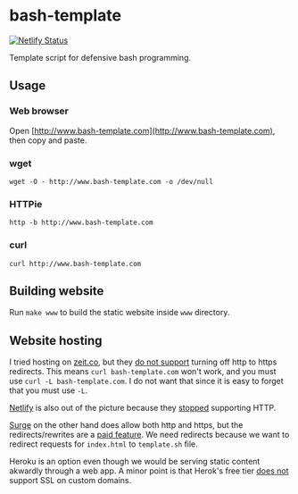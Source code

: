 # bash-template

[![Netlify Status](https://api.netlify.com/api/v1/badges/27f68a8d-1ace-4287-8df5-61a587c47fba/deploy-status)](https://app.netlify.com/sites/bash-template/deploys)

Template script for defensive bash programming.

## Usage

### Web browser
Open [http://www.bash-template.com](http://www.bash-template.com), then copy and paste.

### wget
`wget -O - http://www.bash-template.com -o /dev/null`

### HTTPie
`http -b http://www.bash-template.com`

### curl
`curl http://www.bash-template.com`

## Building website
Run `make www` to build the static website inside `www` directory.

## Website hosting
I tried hosting on [zeit.co](https://zeit.co), but they [do not support](https://github.com/zeit/now/issues/1745) turning off http to https redirects. This means `curl bash-template.com` won't work, and you must use `curl -L bash-template.com`. I do not want that since it is easy to forget that you must use `-L`.

[Netlify](https://www.netlify.com) is also out of the picture because they [stopped](https://github.com/netlify/cli/issues/158#issuecomment-431160309) supporting HTTP.

[Surge](https://surge.sh) on the other hand does allow both http and https, but the redirects/rewrites are a [paid feature](https://surge.sh/help/adding-redirects). We need redirects because we want to redirect requests for `index.html` to `template.sh` file.

Heroku is an option even though we would be serving static content akwardly through a web app. A minor point is that Herok's free tier [does not](https://www.heroku.com/dynos) support SSL on custom domains.
